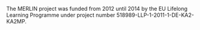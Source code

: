 The MERLIN project was funded from 2012 until 2014 by the EU Lifelong Learning Programme under project number 518989-LLP-1-2011-1-DE-KA2-KA2MP.
